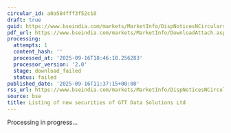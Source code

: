 ```yaml
---
circular_id: a0a584fff3f52c10
draft: true
guid: https://www.bseindia.com/markets/MarketInfo/DispNoticesNCirculars.aspx?Noticeid={3CE94070-D3F6-4F8C-B488-7635BC2C7B37}&noticeno=20250916-44&dt=09/16/2025&icount=44&totcount=79&flag=0
pdf_url: https://www.bseindia.com/markets/MarketInfo/DownloadAttach.aspx?id=20250916-44&attachedId=
processing:
  attempts: 1
  content_hash: ''
  processed_at: '2025-09-16T18:46:18.256283'
  processor_version: '2.0'
  stage: download_failed
  status: failed
published_date: '2025-09-16T11:37:15+00:00'
rss_url: https://www.bseindia.com/markets/MarketInfo/DispNoticesNCirculars.aspx?Noticeid={3CE94070-D3F6-4F8C-B488-7635BC2C7B37}&noticeno=20250916-44&dt=09/16/2025&icount=44&totcount=79&flag=0
source: bse
title: Listing of new securities of GTT Data Solutions Ltd
---
```


Processing in progress...